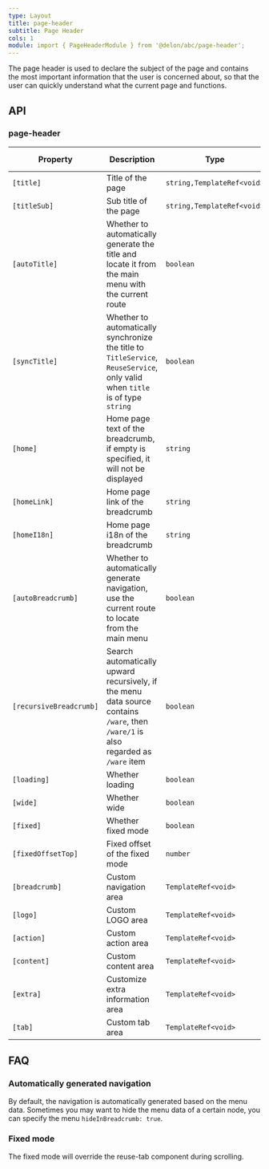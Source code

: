 ```yaml
---
type: Layout
title: page-header
subtitle: Page Header
cols: 1
module: import { PageHeaderModule } from '@delon/abc/page-header';
---
```


The page header is used to declare the subject of the page and contains the most important information that the user is concerned about, so that the user can quickly understand what the current page and functions.

## API

### page-header

| Property | Description | Type | Default | Global Config |
|----------|-------------|------|---------|---------------|
| `[title]` | Title of the page | `string,TemplateRef<void>` | - | ✅ |
| `[titleSub]` | Sub title of the page | `string,TemplateRef<void>` | - | ✅ |
| `[autoTitle]` | Whether to automatically generate the title and locate it from the main menu with the current route | `boolean` | `true` | ✅ |
| `[syncTitle]` | Whether to automatically synchronize the title to `TitleService`, `ReuseService`, only valid when `title` is of type `string` | `boolean` | `true` | ✅ |
| `[home]` | Home page text of the breadcrumb, if empty is specified, it will not be displayed | `string` | `首页` | ✅ |
| `[homeLink]` | Home page link of the breadcrumb | `string` | `/` | ✅ |
| `[homeI18n]` | Home page i18n of the breadcrumb | `string` | - | ✅ |
| `[autoBreadcrumb]` | Whether to automatically generate navigation, use the current route to locate from the main menu | `boolean` | `true` | ✅ |
| `[recursiveBreadcrumb]` | Search automatically upward recursively, if the menu data source contains `/ware`, then `/ware/1` is also regarded as `/ware` item | `boolean` | `false` | ✅ |
| `[loading]` | Whether loading | `boolean` | `false` | - |
| `[wide]` | Whether wide | `boolean` | `false` | - |
| `[fixed]` | Whether fixed mode | `boolean` | `false` | ✅ |
| `[fixedOffsetTop]` | Fixed offset of the fixed mode | `number` | `64` | ✅ |
| `[breadcrumb]` | Custom navigation area | `TemplateRef<void>` | - | - |
| `[logo]` | Custom LOGO area | `TemplateRef<void>` | - | - |
| `[action]` | Custom action area | `TemplateRef<void>` | - | - |
| `[content]` | Custom content area | `TemplateRef<void>` | - | - |
| `[extra]` | Customize extra information area | `TemplateRef<void>` | - | - |
| `[tab]` | Custom tab area | `TemplateRef<void>` | - | - |

## FAQ

### Automatically generated navigation

By default, the navigation is automatically generated based on the menu data. Sometimes you may want to hide the menu data of a certain node, you can specify the menu `hideInBreadcrumb: true`.

### Fixed mode

The fixed mode will override the reuse-tab component during scrolling.
